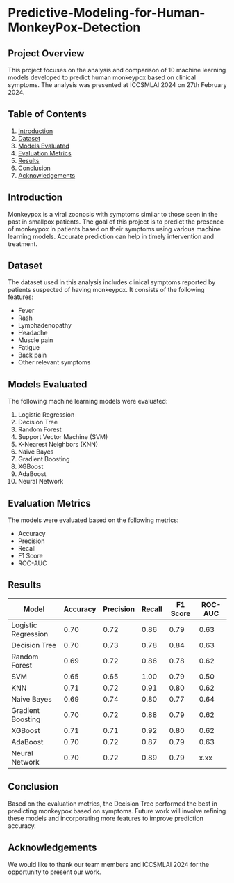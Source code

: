 # Predictive-Modeling-for-Human-MonkeyPox-Detection

## Project Overview

This project focuses on the analysis and comparison of 10 machine learning models developed to predict human monkeypox based on clinical symptoms. The analysis was presented at ICCSMLAI 2024 on 27th February 2024.

## Table of Contents

1. [Introduction](#introduction)
2. [Dataset](#dataset)
3. [Models Evaluated](#models-evaluated)
4. [Evaluation Metrics](#evaluation-metrics)
5. [Results](#results)
6. [Conclusion](#conclusion)
7. [Acknowledgements](#acknowledgements)

## Introduction

Monkeypox is a viral zoonosis with symptoms similar to those seen in the past in smallpox patients. The goal of this project is to predict the presence of monkeypox in patients based on their symptoms using various machine learning models. Accurate prediction can help in timely intervention and treatment.

## Dataset

The dataset used in this analysis includes clinical symptoms reported by patients suspected of having monkeypox. It consists of the following features:
- Fever
- Rash
- Lymphadenopathy
- Headache
- Muscle pain
- Fatigue
- Back pain
- Other relevant symptoms

## Models Evaluated

The following machine learning models were evaluated:
1. Logistic Regression
2. Decision Tree
3. Random Forest
4. Support Vector Machine (SVM)
5. K-Nearest Neighbors (KNN)
6. Naive Bayes
7. Gradient Boosting
8. XGBoost
9. AdaBoost
10. Neural Network

## Evaluation Metrics

The models were evaluated based on the following metrics:
- Accuracy
- Precision
- Recall
- F1 Score
- ROC-AUC

## Results

| Model                 | Accuracy | Precision | Recall | F1 Score | ROC-AUC |
|-----------------------|----------|-----------|--------|----------|---------|
| Logistic Regression   | 0.70     | 0.72      | 0.86   | 0.79     | 0.63    |
| Decision Tree         | 0.70     | 0.73      | 0.78   | 0.84     | 0.63    |
| Random Forest         | 0.69     | 0.72      | 0.86   | 0.78     | 0.62    |
| SVM                   | 0.65     | 0.65      | 1.00   | 0.79     | 0.50    |
| KNN                   | 0.71     | 0.72      | 0.91   | 0.80     | 0.62    |
| Naive Bayes           | 0.69     | 0.74      | 0.80   | 0.77     | 0.64    |
| Gradient Boosting     | 0.70     | 0.72      | 0.88   | 0.79     | 0.62    |
| XGBoost               | 0.71     | 0.71      | 0.92   | 0.80     | 0.62    |
| AdaBoost              | 0.70     | 0.72      | 0.87   | 0.79     | 0.63    |
| Neural Network        | 0.70     | 0.72      | 0.89   | 0.79     | x.xx    |

## Conclusion

Based on the evaluation metrics, the Decision Tree performed the best in predicting monkeypox based on symptoms. Future work will involve refining these models and incorporating more features to improve prediction accuracy.

## Acknowledgements

We would like to thank our team members and ICCSMLAI 2024 for the opportunity to present our work.

